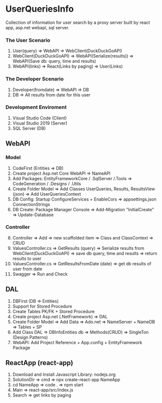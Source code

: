 # UserQueriesInfo
Collection of information for user search by a proxy server built by react app, asp.net webapi, sql server.

### The User Scenario
1. User(query) => WebAPI => WebClient(DuckDuckGoAPI)
2. WebClient(DuckDuckGoAPI) => WebAPI(Serialize(results)) => WebAPI(Save db: query, time and results) 
3. WebAPI(links) => React(Links by paging) => User(Links)

### The Developer Scenario
1. Developer(fromdate) => WebAPI => DB
2. DB => All results from date for this user

### Development Enviroment
1. Visual Studio Code (Client)
2. Visual Studio 2019 (Server)
3. SQL Server (DB)

## WebAPI
### Model
1. CodeFirst (Entities => DB)
2. Create project Asp.net Core WebAPI => NameAPI
3. Add Packages: EntityFrameworkCore / .SqlServer /.Tools => CodeGeneration / .Designs / .Utils 
4. Create Folder Model => Add Classes UserQueries, Results, ResultsView (json) => Add UserQueriesContext
5. DB Config: Startup ConfigureServices + EnableCors => appsettings.json ConnectionStrings
6. DB Create: Package Manager Console => Add-Migration "InitialCreate" => Update-Database
### Controller
8. Controller => Add => new scaffolded item => Class and ClassContext => CRUD
9. ValuesController.cs => GetResults (query) => Serialize results from WebClient(DuckDuckGoAPI) => save db query, time and results => return results to user
10. ValuesController.cs => GetResultsFromDate (date) => get db results of user from date
11. Swagger => Run and Check

## DAL
1. DBFirst (DB => Entities)
1. Support for Stored Procedure
3. Create Tables PK/FK + Stored Procedure
4. Create project Asp.net (.NetFramework) => DAL
5. Create Folder Model => Add Data => Ado.net => NameServer + NameDB => Tables + SP
6. Add Class DAL => DBInfoEntities db => Methods(CRUD) => SingleTon (Design Patterns)
7. WebAPI: Add Project Reference + App.config + EntityFramework Package

## ReactApp (react-app)
1. Download and Install Javascript Library: nodejs.org
2. SolutionDir => cmd => npx create-react-app NameApp
3. cd NameApp => code . => npm start
4. Main => react-app/src/index.js
5. Search => get links by paging
